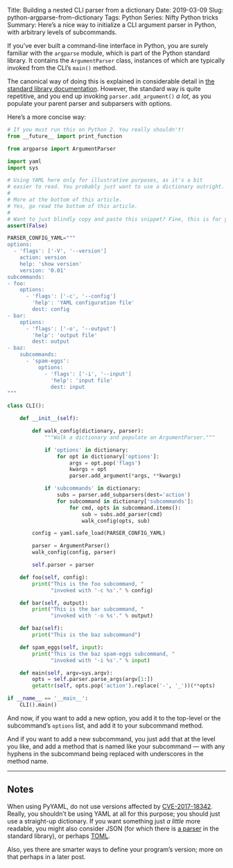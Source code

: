Title: Building a nested CLI parser from a dictionary
Date: 2019-03-09
Slug: python-argparse-from-dictionary
Tags: Python
Series: Nifty Python tricks
Summary: Here’s a nice way to initialize a CLI argument parser in Python, with arbitrary levels of subcommands.

If you’ve ever built a command-line interface in Python, you are
surely familiar with the `argparse` module, which is part of the Python
standard library. It contains the `ArgumentParser` class, instances
of which are typically invoked from the CLI’s `main()` method.

The canonical way of doing this is explained in considerable detail in
[the standard library
documentation](https://docs.python.org/3/library/argparse.html). However,
the standard way is quite repetitive, and you end up invoking
`parser.add_argument()` *a lot,* as you populate your parent parser
and subparsers with options.

Here’s a more concise way:

```python
# If you must run this on Python 2. You really shouldn't!
from __future__ import print_function

from argparse import ArgumentParser

import yaml
import sys

# Using YAML here only for illustrative purposes, as it's a bit
# easier to read. You probably just want to use a dictionary outright.
#
# More at the bottom of this article.
# Yes, go read the bottom of this article.
#
# Want to just blindly copy and paste this snippet? Fine, this is for you.
assert(False)

PARSER_CONFIG_YAML="""
options:
  - 'flags': ['-V', '--version']
    action: version
    help: 'show version'
    version: '0.01'
subcommands:
- foo:
    options:
      - 'flags': ['-c', '--config']
        'help': 'YAML configuration file'
        dest: config
- bar:
    options:
      - 'flags': ['-o', '--output']
        'help': 'output file'
        dest: output
- baz:
    subcommands:
      - 'spam-eggs':
          options:
            - 'flags': ['-i', '--input']
              'help': 'input file'
              dest: input
"""

class CLI():

    def __init__(self):

        def walk_config(dictionary, parser):
            """Walk a dictionary and populate an ArgumentParser."""

            if 'options' in dictionary:
                for opt in dictionary['options']:
					args = opt.pop('flags')
                    kwargs = opt
                    parser.add_argument(*args, **kwargs)

            if 'subcommands' in dictionary:
                subs = parser.add_subparsers(dest='action')
                for subcommand in dictionary['subcommands']:
                    for cmd, opts in subcommand.items():
                        sub = subs.add_parser(cmd)
                        walk_config(opts, sub)

        config = yaml.safe_load(PARSER_CONFIG_YAML)

        parser = ArgumentParser()
        walk_config(config, parser)

        self.parser = parser

    def foo(self, config):
        print("This is the foo subcommand, "
              "invoked with '-c %s'." % config)

    def bar(self, output):
        print("This is the bar subcommand, "
              "invoked with '-o %s'." % output)

    def baz(self):
        print("This is the baz subcommand")

    def spam_eggs(self, input):
        print("This is the baz spam-eggs subcommand, "
              "invoked with '-i %s'." % input)

    def main(self, argv=sys.argv):
        opts = self.parser.parse_args(argv[1:])
        getattr(self, opts.pop('action').replace('-', '_'))(**opts)

if __name__ == '__main__':
    CLI().main()
```

And now, if you want to add a new option, you add it to the
top-level or the subcommand’s `options` list, and add it to your
subcommand method.

And if you want to add a new subcommand, you just add that at the
level you like, and add a method that is named like your subcommand
— with any hyphens in the subcommand being replaced with underscores in
the method name.

* * *

## Notes

When using PyYAML, do not use versions affected by
[CVE-2017-18342](https://nvd.nist.gov/vuln/detail/CVE-2017-18342). Really,
you shouldn’t be using YAML at all for this purpose; you should just
use a straight-up dictionary. If you want something just _a little_
more readable, you might also consider JSON (for which there is [a
parser](https://docs.python.org/3/library/json.html) in the standard
library), or perhaps [TOML](https://pypi.org/project/toml/).

Also, yes there are smarter ways to define your program’s version;
more on that perhaps in a later post.
